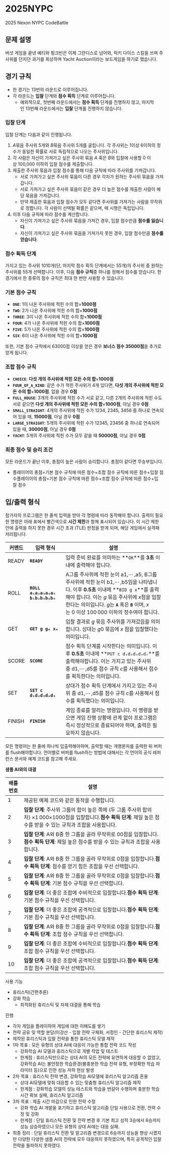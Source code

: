 # 2025NYPC
2025 Nexon NYPC CodeBattle

## **문제 설명**

버섯 게임을 끝낸 예티와 핑크빈은 이제 그란디스로 넘어와, 럭키 다이스 스킬을 쓰며 주사위를 던지던 과거를 회상하며 Yacht Auction이라는 보드게임을 하기로 했습니다.

## **경기 규칙**

- 한 경기는 13번의 라운드로 이루어집니다.
- 각 라운드는 **입찰** 단계와 **점수 획득** 단계로 이루어집니다.
    - 예외적으로, 첫번째 라운드에서는 **점수 획득** 단계를 진행하지 않고, 마지막인 13번째 라운드에서는 **입찰** 단계를 진행하지 않습니다.

### **입찰 단계**

입찰 단계는 다음과 같이 진행됩니다.

1. *A*묶음 주사위 5개와 *B*묶음 주사위 5개를 굴립니다. 각 주사위는 1이상 6이하의 정수가 동일한 확률로 서로 독립적으로 나오는 주사위입니다.
2. 각 사람은 자신이 가져가고 싶은 주사위 묶음 *A* 혹은 *B*와 입찰에 사용할 0 이상 100,000 이하의 입찰 점수를 제출합니다.
3. 제출한 주사위 묶음과 입찰 점수를 통해 다음 규칙에 따라 주사위를 가져갑니다.
    - 서로 가져가고 싶은 주사위 묶음이 다른 경우 각자가 원하는 주사위 묶음을 가져갑니다.
    - 서로 가져가고 싶은 주사위 묶음이 같은 경우 더 높은 점수를 제출한 사람이 해당 묶음을 가져갑니다.
    - 만약 제출한 묶음과 입찰 점수가 모두 같다면 주사위를 가져가는 사람을 무작위로 정합니다. 각 사람이 선택될 확률은 같으며, 매 시행은 독립입니다.
4. 이후 다음 규칙에 따라 점수를 계산합니다.
    - 자신이 가져가고 싶은 주사위 묶음을 가져간 경우, 입찰 점수만큼 **점수를 잃습니다**.
    - 자신이 가져가고 싶은 주사위 묶음을 가져가지 못한 경우, 입찰 점수만큼 **점수를 얻습니다**.

### **점수 획득 단계**

가지고 있는 주사위 1010개(단, 마지막 점수 획득 단계에서는 55개)의 주사위 중 원하는 주사위를 55개 선택합니다. 이후, 다음 **점수 규칙**중 하나를 정해서 점수를 얻습니다. 한 경기에서 한 종류의 점수 규칙은 최대 한 번만 사용할 수 있습니다.

### **기본 점수 규칙**

- **`ONE`**: 1이 나온 주사위에 적힌 수의 합×**1000점**
- **`TWO`**: 2가 나온 주사위에 적힌 수의 합×**1000점**
- **`THREE`**: 3이 나온 주사위에 적힌 수의 합×**1000점**
- **`FOUR`**: 4가 나온 주사위에 적힌 수의 합×**1000점**
- **`FIVE`**: 5가 나온 주사위에 적힌 수의 합×**1000점**
- **`SIX`**: 6이 나온 주사위에 적힌 수의 합×**1000점**

또한, 기본 점수 규칙에서 63000점 이상을 얻은 경우 **보너스 점수 35000점**을 추가로 얻게 됩니다.

### **조합 점수 규칙**

- **`CHOICE`**: **다섯 개의 주사위에 적힌 모든 수의 합**×**1000점**
- **`FOUR_OF_A_KIND`**: 같은 수가 적힌 주사위가 4개 있다면, **다섯 개의 주사위에 적힌 모든 수의 합**×**1000점**. 없을 경우 **0점**
- **`FULL_HOUSE`**: 3개의 주사위에 적힌 수가 서로 같고, 다른 2개의 주사위에 적힌 수도 서로 같으면 **다섯 개의 주사위에 적힌 모든 수의 합**×**1000점**, 아닐 경우 **0점**
- **`SMALL_STRAIGHT`**: 4개의 주사위에 적힌 수가 1234, 2345, 3456 중 하나로 연속되어 있을 때, **15000점**, 아닐 경우 **0점**
- **`LARGE_STRAIGHT`**: 5개의 주사위에 적힌 수가 12345, 23456 중 하나로 연속되어 있을 때, **30000점**, 아닐 경우 **0점**
- **`YACHT`**: 5개의 주사위에 적힌 수가 모두 같을 때 **50000점**, 아닐 경우 **0점**

### **최종 점수 및 승리 조건**

모든 라운드가 끝난 이후, 총점이 높은 사람이 승리합니다. 총점이 같다면 무승부입니다.

- 플레이어의 총점=기본 점수 규칙에 따른 점수+조합 점수 규칙에 따른 점수+입찰 점수플레이어의 총점=기본 점수 규칙에 따른 점수+조합 점수 규칙에 따른 점수+입찰 점수

## **입/출력 형식**

참가자의 프로그램은 한 줄씩 입력을 받아 각 명령에 따라 동작해야 합니다. 출력이 필요한 명령은 아래 표에서 빨간색으로 **시간 제한**과 함께 표시되어 있습니다. 이 시간 제한 안에 출력을 하지 못한 경우 시간 초과 (TLE) 판정을 받게 되며, 해당 게임에서 실격패 처리됩니다.

| **커맨드** | **입력 형식** | **설명** |
| --- | --- | --- |
| READY | **`READY`** | 입력 준비 완료를 의미하는 **`OK`**를 **3초** 이내에 출력해야 합니다. |
| ROLL | **`ROLL a₁a₂a₃a₄a₅ b₁b₂b₃b₄b₅`** | A그룹 주사위에 적힌 눈이 a1,⋯ ,a5, B그룹 주사위에 적힌 눈이 b1,⋯ ,b5임을 나타냅니다. 이후 **0.5초** 이내에 **`BID g x`**를 출력해야 합니다. 이는 *g* 묶음 주사위에 *x*점을 입찰한다는 의미입니다. *g*는 **`A`** 혹은 **`B`** 이며, *x*는 0 이상 100 000 이하의 정수여야 합니다. |
| GET | **`GET g g₀ x₀`** | 입찰 결과로 *g* 묶음 주사위를 가져갔음을 의미합니다. 상대는 *g*0 묶음에 *x* 점을 입찰했다는 의미입니다. |
| SCORE | **`SCORE`** | 점수 획득 단계를 시작한다는 의미입니다. 이후 **0.5초** 이내에 **`PUT c d₁d₂d₃d₄d₅`**를 출력해야합니다. 이는 가지고 있는 주사위 중 d1,⋯ ,d5를 점수 규칙 *c*를 사용해서 점수를 획득한다는 의미입니다. |
| SET | **`SET c d₁d₂d₃d₄d₅`** | 상대가 점수 획득 단계에서 가지고 있는 주사위 중 d1,⋯ ,d5를 점수 규칙 *c*를 사용해서 점수를 획득했다는 의미입니다. |
| FINISH | **`FINISH`** | 게임 종료를 알리는 명령입니다. 이 명령을 받으면 게임 진행 상황에 관계 없이 프로그램은 즉시 정상적으로 종료되어야 하며, 출력은 필요하지 않습니다. |

모든 명령어는 한 줄에 하나씩 입출력해야하며, 출력할 때는 개행문자를 출력한 뒤 버퍼를 flush해야합니다. 언어별로 버퍼를 flush하는 방법에 대해서는 각 언어의 공식 레퍼런스 문서와 예제 코드를 참고해 주세요.

**샘플 AI와의 대결**

| **배틀 번호** | **설명** |
| --- | --- |
| 1 | 제공된 예제 코드와 같은 동작을 수행합니다. |
| 2 | **입찰 단계**: 주사위 그룹의 합이 높은 쪽에 (두 그룹 주사위 합의 차) ×1 000×1000점을 입찰합니다.**점수 획득 단계**: 제일 높은 점수를 받을 수 있는 규칙과 조합을 사용합니다. |
| 3 | **입찰 단계**: A와 B중 한 그룹을 골라 무작위로 00점을 입찰합니다.**점수 획득 단계**: 제일 높은 점수를 받을 수 있는 규칙과 조합을 사용합니다. |
| 4 | **입찰 단계**: A와 B중 한 그룹을 골라 무작위로 0점을 입찰합니다.**점수 획득 단계**: 점수를 얻기 힘든 조합을 우선 선택합니다. |
| 5 | **입찰 단계**: A와 B중 한 그룹을 골라 무작위로 0점을 입찰합니다.**점수 획득 단계**: 기본 점수 규칙을 우선 선택합니다. |
| 6 | **입찰 단계**: 더 좋은 조합에 수비적으로 입찰합니다.**점수 획득 단계**: 기본 점수 규칙을 우선 선택합니다. |
| 7 | **입찰 단계**: 더 좋은 조합에 공격적으로 입찰합니다.**점수 획득 단계**: 기본 점수 규칙을 우선 선택합니다. |
| 8 | **입찰 단계**: A와 B중 한 그룹을 골라 무작위로 0점을 입찰합니다.**점수 획득 단계**: 조합 점수 규칙을 우선 선택합니다. |
| 9 | **입찰 단계**: 더 좋은 조합에 수비적으로 입찰합니다.**점수 획득 단계**: 조합 점수 규칙을 우선 선택합니다. |
| 10 | **입찰 단계**: 더 좋은 조합에 공격적으로 입찰합니다.**점수 획득 단계**: 조합 점수 규칙을 우선 선택합니다. |

사용 기능

- 휴리스틱(간편추론)
- 강화 학습
    - 최적화된 휴리스틱 및 자체 대결을 통해 학습

진행

- 각자 게임을 플레이하여 게임에 대한 이해도를 쌓기
- 전략 공유 및 역할 분담(이강산 - 입찰 전략 구체화, 서정인 - 간단한 휴리스틱 제작)
- 제작된 휴리스틱과 입찰 전략을 통한 휴리스틱 모델 제작
- 1차 목표 : 모든 유형의 상대 AI에 대응이 가능한 통합 전략 코드 작성
    - 강화학습 AI 모델과 휴리스틱으로 개별 작업 및 테스트
    - 한계점 : 휴리스틱만으로는 상대 AI의 모든 전략에 유연하게 대응할 수 없었고, 강화학습 AI는 불안정한 학습환경(불충분한 학습 전략 유형, 부정확한 학습 파라미터 등)으로 인한 성능 저하 현상 발생
- 2차 목표 : 휴리스틱 전략 변경, 강화학습 AI모델에 휴리스틱 알고리즘 혼용
    - 상대 AI모델에 맞춰 대응할 수 있는 맞춤형 휴리스틱 알고리즘 제작
    - 한계점 : 강화학습 모델의 성능 테스트와 학습을 번갈아 수행하며 충분한 학습 시간 확보 실패, 휴리스틱 알고리즘
- 3차 목표 : 제출 시간 마감으로 인한 전략 수정
    - 강화 학습 AI 개발을 포기하고 휴리스틱 알고리즘 단일 사용으로 전환, 전략 수정 및 강화
    - 한계점 : 단일 휴리스틱 전환 및 전략 변경 후 기본 최고 성적 3승에서 6승까지 성능 상승하였으나 모든 유형의 상대 AI에는 대응 실패.
- 최종 정리 : 단일 휴리스틱 전환 및 알고리즘 변경으로 6승까지 성능을 향상 시켰지만 다양한 다양한 샘플 AI의 전략에 모두 대응하지 못하였으며, 특히 공격적인 입찰 전략을 돌파하지 못하였다.
